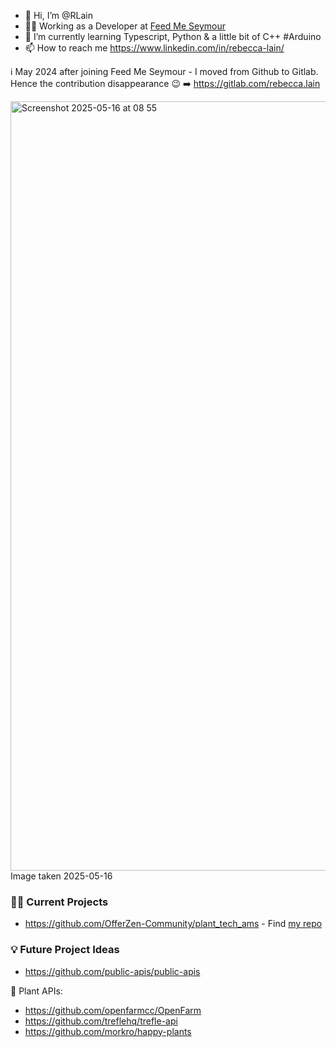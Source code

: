 - 👋 Hi, I’m @RLain
- 👩‍💻 Working as a Developer at [Feed Me Seymour](https://www.linkedin.com/company/feed-me-seymour?originalSubdomain=uk)
- 🌱 I’m currently learning Typescript, Python & a little bit of C++ #Arduino
- 📫 How to reach me https://www.linkedin.com/in/rebecca-lain/

ℹ️ May 2024 after joining Feed Me Seymour - I moved from Github to Gitlab. Hence the contribution disappearance 😉 ➡️ https://gitlab.com/rebecca.lain

<img width="1231" alt="Screenshot 2025-05-16 at 08 55" src="https://github.com/user-attachments/assets/d0a63729-bd5a-4052-bd8d-c4ed74a63d79" />
Image taken 2025-05-16

<!---
RLain/RLain is a ✨ special ✨ repository because its `README.md` (this file) appears on your GitHub profile.
You can click the Preview link to take a look at your changes.
--->

### 👩‍💻 Current Projects
- https://github.com/OfferZen-Community/plant_tech_ams - Find [my repo](https://github.com/RLain/plant-tech-moisture-sensor)

### 💡 Future Project Ideas
- https://github.com/public-apis/public-apis

🌱 Plant APIs:
- https://github.com/openfarmcc/OpenFarm
- https://github.com/treflehq/trefle-api
- https://github.com/morkro/happy-plants
